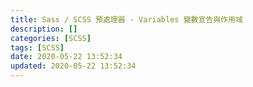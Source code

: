 ```yaml
---
title: Sass / SCSS 預處理器 - Variables 變數宣告與作用域
description: []
categories: [SCSS]
tags: [SCSS]
date: 2020-05-22 13:52:34
updated: 2020-05-22 13:52:34
---
```


